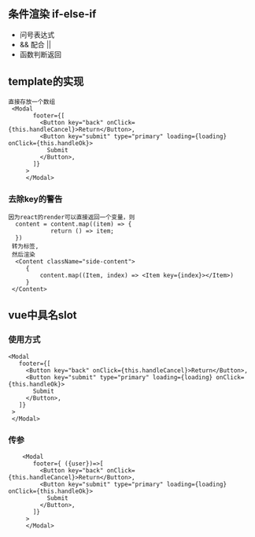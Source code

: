 ## 条件渲染 if-else-if
- 问号表达式
- && 配合 ||
- 函数判断返回

## template的实现
    直接存放一个数组
     <Modal
           footer={[
             <Button key="back" onClick={this.handleCancel}>Return</Button>,
             <Button key="submit" type="primary" loading={loading} onClick={this.handleOk}>
               Submit
             </Button>,
           ]}
         >
         </Modal>
     
### 去除key的警告
    因为react的render可以直接返回一个变量，则
      content = content.map((item) => {
                return () => item;
      })
     转为标签,
     然后渲染
      <Content className="side-content">
         {
             content.map((Item, index) => <Item key={index}></Item>)
         }
     </Content>
     
        
     
## vue中具名slot
### 使用方式
    <Modal
       footer={[
         <Button key="back" onClick={this.handleCancel}>Return</Button>,
         <Button key="submit" type="primary" loading={loading} onClick={this.handleOk}>
           Submit
         </Button>,
       ]}
     >
     </Modal>
### 传参
        <Modal
           footer={ ({user})=>[
             <Button key="back" onClick={this.handleCancel}>Return</Button>,
             <Button key="submit" type="primary" loading={loading} onClick={this.handleOk}>
               Submit
             </Button>,
           ]}
         >
         </Modal>